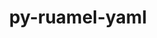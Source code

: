 ---
title: "py-ruamel-yaml"
layout: cache
categories: [package, v0.18.1]
meta: {"versions": ["0.17.16"], "compilers": ["gcc@=7.5.0"], "oss": ["ubuntu18.04"], "platforms": ["linux"], "targets": ["x86_64"], "stacks": ["e4s", "root"], "num_specs": 1, "num_specs_by_stack": {"e4s": 1, "root": 1}}
spec_details: [{"hash": "dfnt2dozuk24eyvydzgze7ac5nxjnpom", "compiler": "gcc@=7.5.0", "versions": ["0.17.16"], "os": "ubuntu18.04", "platform": "linux", "target": "x86_64", "variants": [], "stacks": ["e4s", "root"], "size": "-", "tarball": "https://binaries.spack.io/releases/v0.18.1/build_cache/linux-ubuntu18.04-x86_64/gcc-7.5.0/py-ruamel-yaml-0.17.16/linux-ubuntu18.04-x86_64-gcc-7.5.0-py-ruamel-yaml-0.17.16-dfnt2dozuk24eyvydzgze7ac5nxjnpom.spack"}]
---
